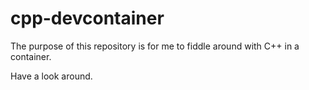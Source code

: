 # cpp-devcontainer

The purpose of this repository is for me to fiddle around with C++ in a container.

Have a look around.
